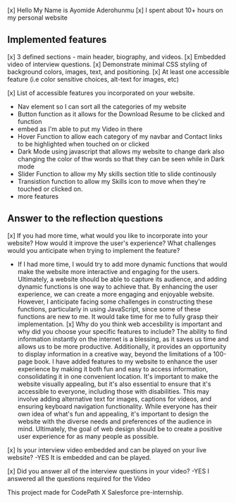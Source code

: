 [x] Hello My Name is Ayomide Aderohunmu 
[x] I spent about 10+ hours on my personal website

## Implemented features
[x] 3 defined sections - main header, biography, and videos.
[x] Embedded video of interview questions.
[x] Demonstrate minimal CSS styling of background colors, images, text, and positioning.
[x] At least one accessible feature (i.e color sensitive choices, alt-text for images, etc)

[x] List of accessible features you incorporated on your website.
- Nav element so I can sort all the categories of my website
- Button function as it allows for the Download Resume to be clicked and function
- embed as I'm able to put my Video in there
- Hover Function to allow each category of my navbar and Contact links to be highlighted when touched on or clicked
- Dark Mode using javascript that allows my website to change dark also changing the color of thw words so that they can be seen while in Dark mode
- Slider Function to allow my My skills section title to slide continously
- Transistion function to allow my Skills icon to move when they're touched or clicked on.
- more features

## Answer to the reflection questions
[x] If you had more time, what would you like to incorporate into your website? How would it improve the user's experience? What challenges would you anticipate when trying to implement the feature?
- If I had more time, I would try to add more dynamic functions that would make the website more interactive and engaging for the users. Ultimately, a website should be able to capture its audience, and adding dynamic functions is one way to achieve that. By enhancing the user experience, we can create a more engaging and enjoyable website. However, I anticipate facing some challenges in constructing these functions, particularly in using JavaScript, since some of these functions are new to me. It would take time for me to fully grasp their implementation.
[x] Why do you think web accesbility is important and why did you choose your specific features to include? The ability to find information instantly on the internet is a blessing, as it saves us time and allows us to be more productive. Additionally, it provides an opportunity to display information in a creative way, beyond the limitations of a 100-page book. I have added features to my website to enhance the user experience by making it both fun and easy to access information, consolidating it in one convenient location. It's important to make the website visually appealing, but it's also essential to ensure that it's accessible to everyone, including those with disabilities. This may involve adding alternative text for images, captions for videos, and ensuring keyboard navigation functionality. While everyone has their own idea of what's fun and appealing, it's important to design the website with the diverse needs and preferences of the audience in mind. Ultimately, the goal of web design should be to create a positive user experience for as many people as possible.
  
[x] Is your interview video embedded and can be played on your live website?
-YES It is embedded and can be played. 

[x] Did you answer all of the interview questions in your video?
-YES I answered all the questions required for the Video

This project made for CodePath X Salesforce pre-internship.